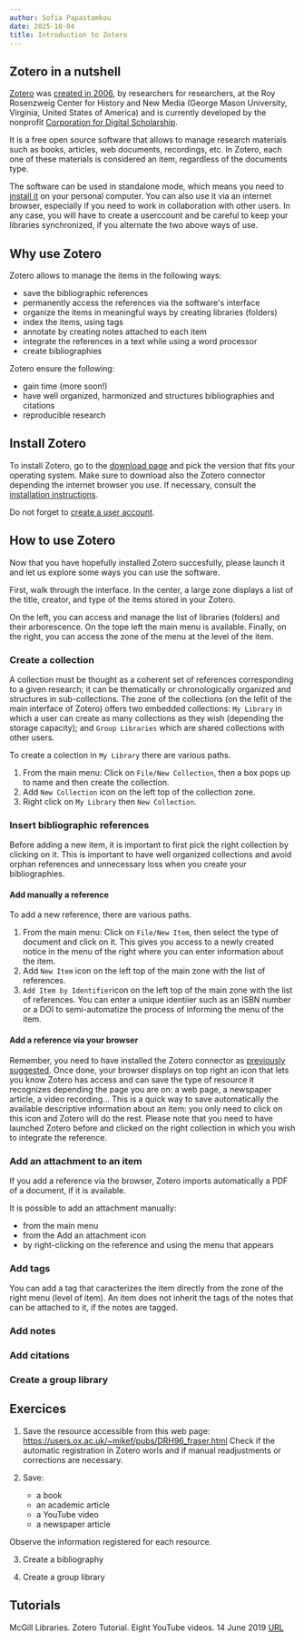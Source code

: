 ```yaml
---
author: Sofia Papastamkou
date: 2025-10-04
title: Introduction to Zotero
---
```


## Zotero in a nutshell 

[Zotero](https://www.zotero.org/) was [created in 2006](https://rrchnm.org/portfolio-item/zotero/), by researchers for researchers, at the Roy Rosenzweig Center for History and New Media (George Mason University, Virginia, United States of America) and is currently developed by the nonprofit [Corporation for Digital Scholarship](https://digitalscholar.org/).

It is a free open source software that allows to manage research materials such as books, articles, web documents, recordings, etc. In Zotero, each one of these materials is considered an item, regardless of the documents type. 

The software can be used in standalone mode, which means you need to [install it](#install-zotero) on your personal computer. You can also use it via an internet browser, especially if you need to work in collaboration with other users. In any case, you will have to create a userccount and be careful to keep your libraries synchronized, if you alternate the two above ways of use. 

## Why use Zotero

Zotero allows to manage the items in the following ways: 

* save the bibliographic references
* permanently access the references via the software's interface
* organize the items in meaningful ways by creating libraries (folders)
* index the items, using tags
* annotate by creating notes attached to each item
* integrate the references in a text while using a word processor
* create bibliographies

Zotero ensure the following:

* gain time (more soon!)
* have well organized, harmonized and structures bibliographies and citations 
* reproducible research

## Install Zotero

To install Zotero, go to the [download page](https://www.zotero.org/download/) and pick the version that fits your operating system. Make sure to download also the Zotero connector depending the internet browser you use. If necessary, consult the [installation instructions](https://www.zotero.org/support/installation).

Do not forget to [create a user account](https://www.zotero.org/user/register). 

## How to use Zotero

Now that you have hopefully installed Zotero succesfully, please launch it and let us explore some ways you can use the software. 

First, walk through the interface. In the center, a large zone displays a list of the title, creator, and type of the items stored in your Zotero. 

On the left, you can access and manage the list of libraries (folders) and their arborescence. On the tope left the main menu is available. Finally, on the right, you can access the zone of the menu at the level of the item.

### Create a collection

A collection must be thought as a coherent set of references corresponding to a given research; it can be thematically or chronologically organized and structures in sub-collections. The zone of the collections (on the lefit of the main interface of Zotero) offers two embedded collections: `My Library` in which a user can create as many collections as they wish (depending the storage capacity); and `Group Libraries` which are shared collections with other users. 

To create a colection in `My Library` there are various paths. 

1. From the main menu: Click on `File/New Collection`, then a box pops up to name and then create the collection. 
2. Add `New Collection` icon on the left top of the collection zone.
3. Right click on `My Library` then `New Collection`. 


### Insert bibliographic references

Before adding a new item, it is important to first pick the right collection by clicking on it. This is important to have well organized collections and avoid orphan references and unnecessary loss when you create your bibliographies. 

#### Add manually a reference

To add a new reference, there are various paths. 

1. From the main menu: Click on `File/New Item`, then select the type of document and click on it. This gives you access to a newly created notice in the menu of the right where you can enter information about the item. 
2. Add `New Item` icon on the left top of the main zone with the list of references.
3. `Add Item by Identifier`icon on the left top of the main zone with the list of references. You can enter a unique identiier such as an ISBN number or a DOI to semi-automatize the process of informing the menu of the item. 

#### Add a reference via your browser

Remember, you need to have installed the Zotero connector as [previously suggested](#install-zotero). Once done, your browser displays on top right an icon that lets you know Zotero has access and can save the type of resource it recognizes depending the page you are on: a web page, a newspaper article, a video recording... This is a quick way to save automatically the available descriptive information about an item: you only need to click on this icon and Zotero will do the rest. Please note that you need to have launched Zotero before and clicked on the right collection in which you wish to integrate the reference. 

### Add an attachment to an item

If you add a reference via the browser, Zotero imports automatically a PDF of a document, if it is available. 

It is possible to add an attachment manually: 
* from the main menu 
* from the Add an attachment icon
* by right-clicking on the reference and using the menu that appears

### Add tags
You can add a tag that caracterizes the item directly from the zone of the right menu (level of item). 
An item does not inherit the tags of the notes that can be attached to it, if the notes are tagged. 

### Add notes

### Add citations

### Create a group library

## Exercices 

1. Save the resource accessible from this web page: https://users.ox.ac.uk/~mikef/pubs/DRH96_fraser.html Check if the automatic registration in Zotero worls and if manual readjustments or corrections are necessary. 

2. Save: 
    * a book 
    * an academic article
    * a YouTube video
    * a newspaper article 

Observe the information registered for each resource. 

3. Create a bibliography 

4. Create a group library


## Tutorials

McGill Libraries. Zotero Tutorial. Eight YouTube videos. 14 June 2019 [URL](https://youtu.be/M2wsGCqavPI?si=_DlvyycfHTQJp0dK) 